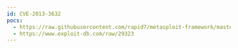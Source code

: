 ```yaml
---
id: CVE-2013-3632
pocs:
  - https://raw.githubusercontent.com/rapid7/metasploit-framework/master/modules/exploits/multi/http/openmediavault_cmd_exec.rb
  - https://www.exploit-db.com/raw/29323
---
```

